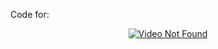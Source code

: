 Code for: <div align="center"><a href="https://www.youtube.com/watch?v=VIDEO_ID"><img src="https://img.youtube.com/vi/VIDEO_ID/0.jpg" alt="Video Not Found"></a></div>  
